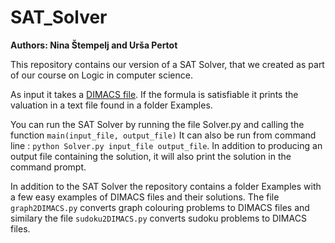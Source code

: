 # SAT_Solver
**Authors: Nina Štempelj and Urša Pertot**

This repository contains our version of a SAT Solver, that we created as part of our course on Logic in computer science.

As input it takes a [DIMACS file](http://people.sc.fsu.edu/~jburkardt/data/cnf/cnf.html). If the formula is satisfiable it prints the valuation in a text file found in a folder Examples.

You can run the SAT Solver by running the file Solver.py and calling the function `main(input_file, output_file)`
It can also be run from command line : `python Solver.py input_file output_file`. In addition to producing an output file containing the solution, it will also print the solution in the command prompt.

In addition to the SAT Solver the repository contains a folder Examples with a few easy examples of DIMACS files and their solutions. The file `graph2DIMACS.py` converts graph colouring problems to DIMACS files and similary the file `sudoku2DIMACS.py` converts sudoku problems to DIMACS files.
